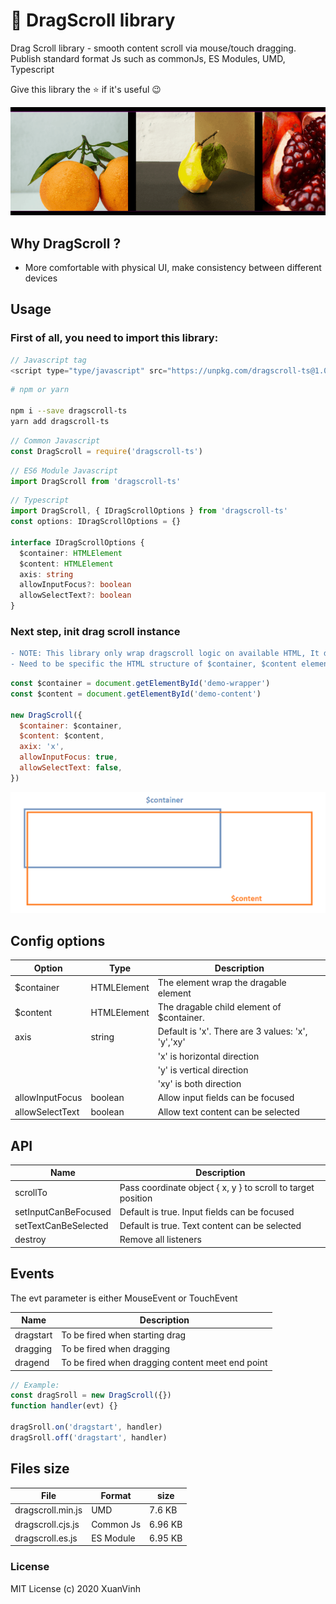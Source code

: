 # 🎉 DragScroll library

Drag Scroll library - smooth content scroll via mouse/touch dragging. Publish standard format Js such as commonJs, ES Modules, UMD, Typescript

Give this library the ⭐️ if it's useful 😉

![Alt text](dragscroll.gif?raw=true)

## Why DragScroll ?

- More comfortable with physical UI, make consistency between different devices

## Usage

### First of all, you need to import this library:

```js
// Javascript tag
<script type="type/javascript" src="https://unpkg.com/dragscroll-ts@1.0.4/build/dragscroll.min.js"></script>
```

```sh
# npm or yarn

npm i --save dragscroll-ts
yarn add dragscroll-ts
```

```js
// Common Javascript
const DragScroll = require('dragscroll-ts')
```

```js
// ES6 Module Javascript
import DragScroll from 'dragscroll-ts'
```

```ts
// Typescript
import DragScroll, { IDragScrollOptions } from 'dragscroll-ts'
const options: IDragScrollOptions = {}

interface IDragScrollOptions {
  $container: HTMLElement
  $content: HTMLElement
  axis: string
  allowInputFocus?: boolean
  allowSelectText?: boolean
}
```

### Next step, init drag scroll instance

```diff
- NOTE: This library only wrap dragscroll logic on available HTML, It doesn't touch stylesheet 😉
- Need to be specific the HTML structure of $container, $content elements. See picture below
```

```js
const $container = document.getElementById('demo-wrapper')
const $content = document.getElementById('demo-content')

new DragScroll({
  $container: $container,
  $content: $content,
  axix: 'x',
  allowInputFocus: true,
  allowSelectText: false,
})
```

![Alt text](illustration.png?raw=true)

## Config options

| Option          | Type        | Description                                       |
| --------------- | ----------- | ------------------------------------------------- |
| \$container     | HTMLElement | The element wrap the dragable element             |
| \$content       | HTMLElement | The dragable child element of \$container.        |
| axis            | string      | Default is 'x'. There are 3 values: 'x', 'y','xy' |
|                 |             | 'x' is horizontal direction                       |
|                 |             | 'y' is vertical direction                         |
|                 |             | 'xy' is both direction                            |
| allowInputFocus | boolean     | Allow input fields can be focused                 |
| allowSelectText | boolean     | Allow text content can be selected                |

## API

| Name                 | Description                                                  |
| -------------------- | ------------------------------------------------------------ |
| scrollTo             | Pass coordinate object { x, y } to scroll to target position |
| setInputCanBeFocused | Default is true. Input fields can be focused                 |
| setTextCanBeSelected | Default is true. Text content can be selected                |
| destroy              | Remove all listeners                                         |

## Events

The evt parameter is either MouseEvent or TouchEvent

| Name      | Description                                      |
| --------- | ------------------------------------------------ |
| dragstart | To be fired when starting drag                   |
| dragging  | To be fired when dragging                        |
| dragend   | To be fired when dragging content meet end point |

```js
// Example:
const dragSroll = new DragScroll({})
function handler(evt) {}

dragSroll.on('dragstart', handler)
dragSroll.off('dragstart', handler)
```

## Files size

| File              | Format    | size    |
| ----------------- | --------- | ------- |
| dragscroll.min.js | UMD       | 7.6 KB  |
| dragscroll.cjs.js | Common Js | 6.96 KB |
| dragscroll.es.js  | ES Module | 6.95 KB |

### License

MIT License (c) 2020 XuanVinh
